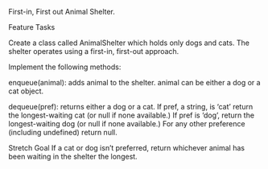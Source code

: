 
First-in, First out Animal Shelter.

Feature Tasks

Create a class called AnimalShelter which holds only dogs and cats. The shelter operates using a first-in, first-out approach.

Implement the following methods:

enqueue(animal): adds animal to the shelter. animal can be either a dog or a cat object.

dequeue(pref): returns either a dog or a cat. If pref, a string, is ‘cat’ return the longest-waiting cat (or null if none available.) If pref is ‘dog’, return the longest-waiting dog (or null if none available.) For any other preference (including undefined) return null.

Stretch Goal
If a cat or dog isn’t preferred, return whichever animal has been waiting in the shelter the longest.